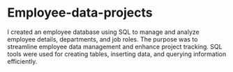 # Employee-data-projects
I created an employee database using SQL to manage and analyze employee details, departments, and job roles. The purpose was to streamline employee data management and enhance project tracking. SQL tools were used for creating tables, inserting data, and querying information efficiently.
